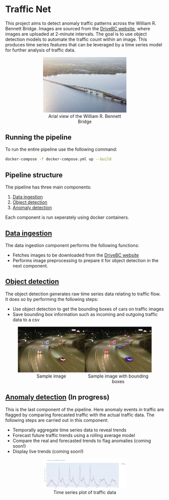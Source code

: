 # Traffic Net

This project aims to detect anomaly traffic patterns across the William R. Bennett Bridge. Images are sourced from the [DriveBC website](https://images.drivebc.ca/bchighwaycam/pub/html/www/147.html), where images are uploaded at 2-minute intervals. The goal is to use object detection models to automate the traffic count within an image. This produces time series features that can be leveraged by a time series model for further analysis of traffic data.

<figure>
<figure>
    <figure style="text-align: center;">
        <img src="images/aerial_view.jpg" alt="Traffic Estimator" width="500">
        <figcaption>Arial view of the William R. Bennett Bridge</figcaption>
    </figure>
</figure>
</figure>


## Running the pipeline

To run the entire pipeline use the following command:
```sh
docker-compose -f docker-compose.yml up --build
```

## Pipeline structure 

The pipeline has three main components:

1. [Data ingestion](/data_ingestion)
2. [Object detection](/object_detection) 
3. [Anomaly detection](/anomaly_detection/) 

Each component is run seperately using docker containers. 

## [Data ingestion](/data_ingestion/)

The data ingestion component performs the following functions:

- Fetches images to be downloaded from the [DriveBC website](https://images.drivebc.ca/bchighwaycam/pub/html/www/147.html)
- Performs image preprocessing to prepare it for object detection in the next component. 

## [Object detection](/object_detection/) 

The object detection generates raw time series data relating to traffic flow. It does so by performing the following steps:

- Use object detection to get the bounding boxes of cars on traffic images
- Save bounding box information such as incoming and outgoing traffic data to a csv

<figure style="display: flex; justify-content: space-around;">
    <div style="text-align: center;">
        <img src="images/traffic_202411151838.jpg" alt="Traffic during the day" width="400">
        <figcaption>Sample image</figcaption>
    </div>
    <div style="text-align: center;">
        <img src="images/traffic_202411151838_detected.jpg" alt="Traffic during the night" width="400">
        <figcaption>Sample image with bounding boxes</figcaption>
    </div>
</figure>

## [Anomaly detection](/anomaly_detection/) (In progress)

This is the last component of the pipeline. Here anomaly events in traffic are flagged by comparing forecasted traffic with the actual traffic data. 
The following steps are carried out in this component:
- Temporally aggregate time series data to reveal trends
- Forecast future traffic trends using a rolling average model 
- Compare the real and forecasted trends to flag anomalies (coming soon!)
- Display live trends (coming soon!)
<figure>
<figure>
    <figure style="text-align: center;">
        <img src="images/time_series_plot.png" alt="Traffic Estimator" width="1300">
        <figcaption>Time series plot of traffic data</figcaption>
    </figure>
</figure>
</figure>